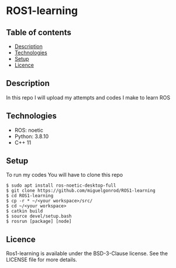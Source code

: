 # ROS1-learning

## Table of contents
* [Description](#description)
* [Technologies](#technologies)
* [Setup](#setup)
* [Licence](#licence)

## Description
In this repo I will upload my attempts and codes I make to learn ROS

## Technologies
* ROS: noetic
* Python: 3.8.10
* C++ 11

## Setup
To run my codes You will have to clone this repo
```
$ sudo apt install ros-noetic-desktop-full
$ git clone https://github.com/miguelgonrod/ROS1-learning
$ cd ROS1-learning
$ cp -r * ~/<your workspace>/src/
$ cd ~/<your workspace>
$ catkin build
$ source devel/setup.bash
$ rosrun [package] [node]
```

## Licence
Ros1-learning is available under the BSD-3-Clause license. See the LICENSE file for more details.
